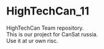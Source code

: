 # HighTechCan_11
HighTechCan Team repository.  
This is our project for CanSat russia.  
Use it at ur own risc.  
